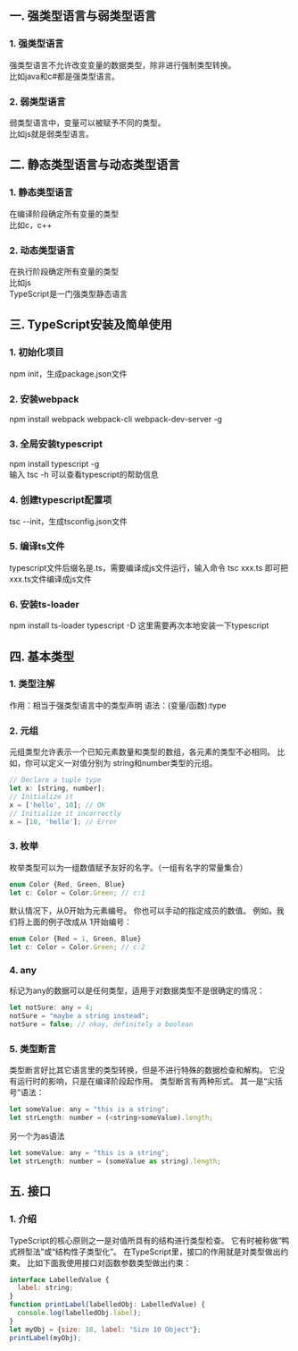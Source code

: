 ## 一. 强类型语言与弱类型语言
### 1. 强类型语言
强类型语言不允许改变变量的数据类型，除非进行强制类型转换。  
比如java和c#都是强类型语言。
### 2. 弱类型语言
弱类型语言中，变量可以被赋予不同的类型。  
比如js就是弱类型语言。

## 二. 静态类型语言与动态类型语言
### 1. 静态类型语言
在编译阶段确定所有变量的类型  
比如c，c++
### 2. 动态类型语言
在执行阶段确定所有变量的类型  
比如js  
TypeScript是一门强类型静态语言

## 三. TypeScript安装及简单使用
### 1. 初始化项目
npm init，生成package.json文件  
### 2. 安装webpack
npm install webpack webpack-cli webpack-dev-server -g  
### 3. 全局安装typescript
npm install typescript -g  
输入 tsc -h 可以查看typescript的帮助信息  
### 4. 创建typescript配置项
tsc --init，生成tsconfig.json文件
### 5. 编译ts文件
typescript文件后缀名是.ts，需要编译成js文件运行，输入命令 tsc xxx.ts 即可把xxx.ts文件编译成js文件
### 6. 安装ts-loader
npm install ts-loader typescript -D  这里需要再次本地安装一下typescript  

## 四. 基本类型
### 1. 类型注解
作用：相当于强类型语言中的类型声明
语法：(变量/函数):type
### 2. 元组
元组类型允许表示一个已知元素数量和类型的数组，各元素的类型不必相同。 比如，你可以定义一对值分别为 string和number类型的元组。
```javascript
// Declare a tuple type
let x: [string, number];
// Initialize it
x = ['hello', 10]; // OK
// Initialize it incorrectly
x = [10, 'hello']; // Error
```
### 3. 枚举
枚举类型可以为一组数值赋予友好的名字。（一组有名字的常量集合）
```javascript
enum Color {Red, Green, Blue}
let c: Color = Color.Green; // c:1
```
默认情况下，从0开始为元素编号。 你也可以手动的指定成员的数值。 例如，我们将上面的例子改成从 1开始编号：
```javascript
enum Color {Red = 1, Green, Blue}
let c: Color = Color.Green; // c:2
```
### 4. any
标记为any的数据可以是任何类型，适用于对数据类型不是很确定的情况：
```javascript
let notSure: any = 4;
notSure = "maybe a string instead";
notSure = false; // okay, definitely a boolean
```
### 5. 类型断言
类型断言好比其它语言里的类型转换，但是不进行特殊的数据检查和解构。 它没有运行时的影响，只是在编译阶段起作用。 
类型断言有两种形式。 其一是“尖括号”语法：
```javascript
let someValue: any = "this is a string";
let strLength: number = (<string>someValue).length;
```
另一个为as语法
```javascript
let someValue: any = "this is a string";
let strLength: number = (someValue as string).length;
```
## 五. 接口
### 1. 介绍
TypeScript的核心原则之一是对值所具有的结构进行类型检查。 它有时被称做“鸭式辨型法”或“结构性子类型化”。 在TypeScript里，接口的作用就是对类型做出约束。 
比如下面我使用接口对函数参数类型做出约束：
```javascript
interface LabelledValue {
  label: string;
}
function printLabel(labelledObj: LabelledValue) {
  console.log(labelledObj.label);
}
let myObj = {size: 10, label: "Size 10 Object"};
printLabel(myObj);
```
